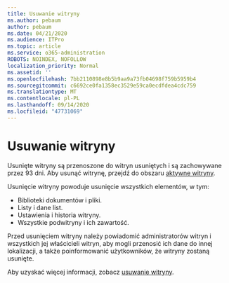 ```yaml
---
title: Usuwanie witryny
ms.author: pebaum
author: pebaum
ms.date: 04/21/2020
ms.audience: ITPro
ms.topic: article
ms.service: o365-administration
ROBOTS: NOINDEX, NOFOLLOW
localization_priority: Normal
ms.assetid: ''
ms.openlocfilehash: 7bb2110898e8b5b9aa9a73fb04698f759b5959b4
ms.sourcegitcommit: c6692ce0fa1358ec3529e59ca0ecdfdea4cdc759
ms.translationtype: MT
ms.contentlocale: pl-PL
ms.lasthandoff: 09/14/2020
ms.locfileid: "47731069"
---
```

# <a name="delete-a-site"></a>Usuwanie witryny

Usunięte witryny są przenoszone do witryn usuniętych i są zachowywane przez 93 dni. Aby usunąć witrynę, przejdź do obszaru [aktywne witryny](https://admin.microsoft.com/sharepoint?page=sitemanagement&modern=true). 

Usunięcie witryny powoduje usunięcie wszystkich elementów, w tym:

- Biblioteki dokumentów i pliki.
- Listy i dane list.
- Ustawienia i historia witryny.
- Wszystkie podwitryny i ich zawartość.

Przed usunięciem witryny należy powiadomić administratorów witryn i wszystkich jej właścicieli witryn, aby mogli przenosić ich dane do innej lokalizacji, a także poinformowanić użytkowników, że witryny zostaną usunięte.

Aby uzyskać więcej informacji, zobacz [usuwanie witryny](https://docs.microsoft.com/sharepoint/delete-site-collection).
